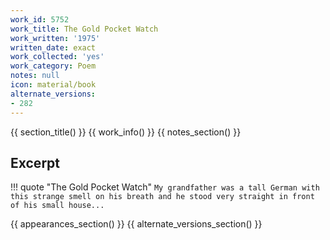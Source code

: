 ```yaml
---
work_id: 5752
work_title: The Gold Pocket Watch
work_written: '1975'
written_date: exact
work_collected: 'yes'
work_category: Poem
notes: null
icon: material/book
alternate_versions:
- 282
---
```


{{ section_title() }}
{{ work_info() }}
{{ notes_section() }}
## Excerpt
!!! quote "The Gold Pocket Watch"
    ```
    My grandfather was a tall German
    with this strange smell on his breath
    and he stood very straight
    in front of his small house...
    ```

{{ appearances_section() }}
{{ alternate_versions_section() }}
